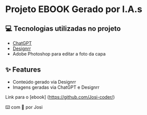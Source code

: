 
# Projeto EBOOK Gerado por I.A.s


## 💻 Tecnologias utilizadas no projeto

- [ChatGPT](https://chat.openai.com/) 
- [Designrr](https://app.designrr.io/)
- Adobe Photoshop para editar a foto da capa

## ✨ Features

- Conteúdo gerado via Designrr
- Imagens geradas via ChatGPT e Designrr

Link para o [ebook] (https://github.com/Josi-coder/)

⌨️ com 💜 por Josi
